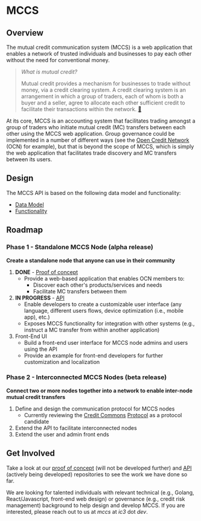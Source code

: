 # MCCS

## Overview

The mutual credit communication system (MCCS) is a web application that enables a network of trusted individuals and businesses to pay each other without the need for conventional money. 

> _What is mutual credit?_
> 
> Mutual credit provides a mechanism for businesses to trade without money, via a credit clearing system. A credit clearing system is an arrangement in which a group of traders, each of whom is both a buyer and a seller, agree to allocate each other sufficient credit to facilitate their transactions within the network. [🔗](https://open.coop/collaborate/mutual-credit/)

At its core, MCCS is an accounting system that facilitates trading amongst a group of traders who initiate mutual credit (MC) transfers between each other using the MCCS web application. Group governance could be implemented in a number of different ways (see the [Open Credit Network](https://opencredit.network) (OCN) for example), but that is beyond the scope of MCCS, which is simply the web application that facilitates trade discovery and MC transfers between its users.

## Design

The MCCS API is based on the following data model and functionality:

- [Data Model](alpha-data-model.md)
- [Functionality](alpha-functionality.md)

## Roadmap

### Phase 1 - Standalone MCCS Node (alpha release)

**Create a standalone node that anyone can use in their community**

1. **DONE** - [Proof of concept](https://github.com/ic3network/mccs-alpha)
    - Provide a web-based application that enables OCN members to:
        - Discover each other's products/services and needs
        - Facilitate MC transfers between them
2. **IN PROGRESS** - [API](https://github.com/ic3network/mccs-alpha-api)
    - Enable developers to create a customizable user interface (any language, different users flows, device optimization (i.e., mobile app), etc.)
    - Exposes MCCS functionality for integration with other systems (e.g., instruct a MC transfer from within another application)
3. Front-End UI
    - Build a front-end user interface for MCCS node admins and users using the API
    - Provide an example for front-end developers for further customization and localization

### Phase 2 - Interconnected MCCS Nodes (beta release)

**Connect two or more nodes together into a network to enable inter-node mutual credit transfers**

1. Define and design the communication protocol for MCCS nodes
    - Currently reviewing the [Credit Commons](https://www.creditcommons.net/) [Protocol](https://gitlab.com/credit-commons-software-stack/credit-commons-microservices) as a protocol candidate
2. Extend the API to facilitate interconnected nodes
3. Extend the user and admin front ends

## Get Involved

Take a look at our [proof of concept](https://github.com/ic3network/mccs-alpha) (will not be developed further) and [API](https://github.com/ic3network/mccs-alpha-api) (actively being developed) repositories to see the work we have done so far.

We are looking for talented individuals with relevant technical (e.g., Golang, React/Javascript, front-end web design) or governance (e.g., credit risk management) background to help design and develop MCCS. If you are interested, please reach out to us at _mccs_ at _ic3_ dot _dev_.
